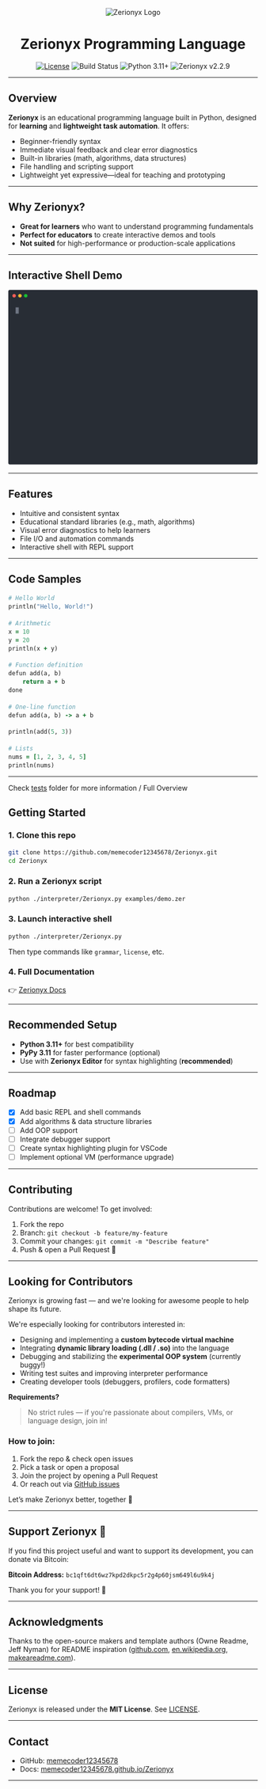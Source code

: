 <p align="center">
  <img src="docs/favicon.ico" alt="Zerionyx Logo" width="200" />
  <h1 align="center">Zerionyx Programming Language</h1>
  <p align="center">
    <a href="LICENSE"><img src="https://img.shields.io/badge/license-MIT-00ffcc?style=for-the-badge&logo=Open%20Source%20Initiative" alt="License" /></a>
    <img src="https://img.shields.io/badge/build-passing-00ffcc?style=for-the-badge&logo=githubactions" alt="Build Status" />
    <img src="https://img.shields.io/badge/python-3.11%2B-00ffcc?style=for-the-badge&logo=python" alt="Python 3.11+" />
    <img src="https://img.shields.io/badge/Zerionyx-v2.2.9-00ffcc?style=for-the-badge&logo=lightning" alt="Zerionyx v2.2.9" />
  </p>
</p>

---

## Overview

**Zerionyx** is an educational programming language built in Python, designed for **learning** and **lightweight task automation**. It offers:

* Beginner-friendly syntax
* Immediate visual feedback and clear error diagnostics
* Built-in libraries (math, algorithms, data structures)
* File handling and scripting support
* Lightweight yet expressive—ideal for teaching and prototyping

---

## Why Zerionyx?

* **Great for learners** who want to understand programming fundamentals
* **Perfect for educators** to create interactive demos and tools
* **Not suited** for high-performance or production-scale applications

---

## Interactive Shell Demo

<p align="center">
  <img src="demo.svg" alt="Zerionyx Interactive Shell Demo" />
</p>

---

## Features

* Intuitive and consistent syntax
* Educational standard libraries (e.g., math, algorithms)
* Visual error diagnostics to help learners
* File I/O and automation commands
* Interactive shell with REPL support

---

## Code Samples

```ruby
# Hello World
println("Hello, World!")

# Arithmetic
x = 10
y = 20
println(x + y)

# Function definition
defun add(a, b)
    return a + b
done

# One-line function
defun add(a, b) -> a + b

println(add(5, 3))

# Lists
nums = [1, 2, 3, 4, 5]
println(nums)
```

---

Check [tests](tests) folder for more information / Full Overview

## Getting Started

### 1. Clone this repo

```bash
git clone https://github.com/memecoder12345678/Zerionyx.git
cd Zerionyx
```

### 2. Run a Zerionyx script

```bash
python ./interpreter/Zerionyx.py examples/demo.zer
```

### 3. Launch interactive shell

```bash
python ./interpreter/Zerionyx.py
```

Then type commands like `grammar`, `license`, etc.

### 4. Full Documentation

👉 [Zerionyx Docs](https://memecoder12345678.github.io/Zerionyx/docs.html)

---

## Recommended Setup

* **Python 3.11+** for best compatibility
* **PyPy 3.11** for faster performance (optional)
* Use with **Zerionyx Editor** for syntax highlighting (**recommended**)

---

## Roadmap

* [x] Add basic REPL and shell commands
* [x] Add algorithms & data structure libraries
* [ ] Add OOP support  
* [ ] Integrate debugger support
* [ ] Create syntax highlighting plugin for VSCode
* [ ] Implement optional VM (performance upgrade)

---

## Contributing

Contributions are welcome! To get involved:

1. Fork the repo
2. Branch: `git checkout -b feature/my-feature`
3. Commit your changes: `git commit -m "Describe feature"`
4. Push & open a Pull Request 🎉

---

## Looking for Contributors

Zerionyx is growing fast — and we're looking for awesome people to help shape its future.

We're especially looking for contributors interested in: 

- Designing and implementing a **custom bytecode virtual machine**  
- Integrating **dynamic library loading (.dll / .so)** into the language  
- Debugging and stabilizing the **experimental OOP system** (currently buggy!)  
- Writing test suites and improving interpreter performance  
- Creating developer tools (debuggers, profilers, code formatters)  

**Requirements?**  

> No strict rules — if you're passionate about compilers, VMs, or language design, join in!

### How to join:

1. Fork the repo & check open issues  
2. Pick a task or open a proposal  
3. Join the project by opening a Pull Request  
4. Or reach out via [GitHub issues](https://github.com/memecoder12345678/Zerionyx/issues)

Let’s make Zerionyx better, together 💚

---
## Support Zerionyx 💸

If you find this project useful and want to support its development, you can donate via Bitcoin:

**Bitcoin Address:** `bc1qft6dt6wz7kpd2dkpc5r2g4p60jsm649l6u9k4j`

Thank you for your support! 💚

---
## Acknowledgments

Thanks to the open-source makers and template authors (Owne Readme, Jeff Nyman) for README inspiration ([github.com][2], [en.wikipedia.org][1], [makeareadme.com][3]).

---

## License

Zerionyx is released under the **MIT License**. See [LICENSE](LICENSE).

---

## Contact

* GitHub: [memecoder12345678](https://github.com/memecoder12345678)
* Docs: [memecoder12345678.github.io/Zerionyx](https://memecoder12345678.github.io/Zerionyx)

---
[1]: https://en.wikipedia.org/wiki/README "README"
[2]: https://github.com/jehna/readme-best-practices "Best practices for writing a README for your open source project - GitHub"
[3]: https://www.makeareadme.com/ "Make a README"
